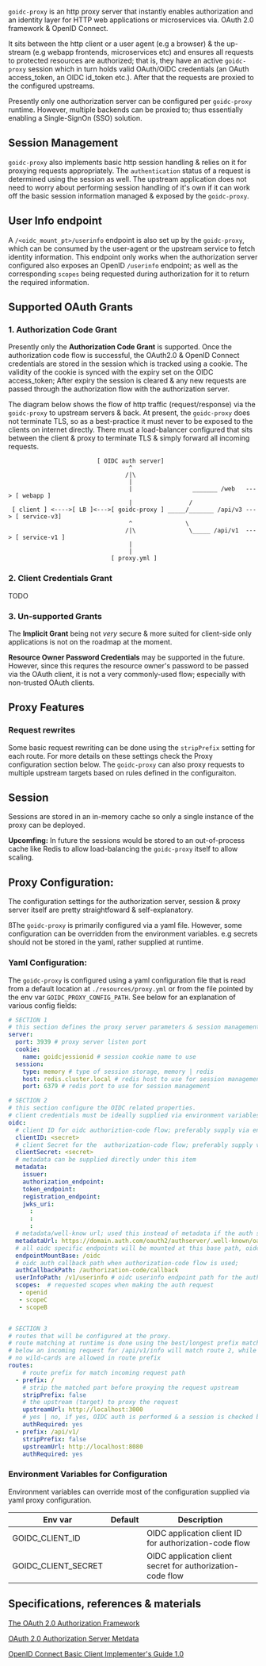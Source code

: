 

`goidc-proxy` is an http proxy server that instantly enables authorization and an identity layer for HTTP web applications or microservices via. OAuth 2.0 framework & OpenID Connect.

It sits between the http client or a user agent (e.g a browser) & the up-stream (e.g webapp frontends, microservices etc) and ensures all requests to protected resources are authorized; that is, they have an active `goidc-proxy` session which in turn holds valid OAuth/OIDC credentials (an OAuth access_token, an OIDC id_token etc.). After that the requests are proxied to the configured upstreams. 

Presently only one authorization server can be configured per `goidc-proxy` runtime. However, multiple backends can be proxied to; thus essentially enabling a Single-SignOn (SSO) solution. 

## Session Management

`goidc-proxy` also implements basic http session handling & relies on it for proxying requests appropriately. The `authentication` status of a request is determined using the session as well. The upstream application does not need to worry about performing session handling of it's own if it can work off the basic session information managed & exposed by the `goidc-proxy`. 


 ## User Info endpoint

A `/<oidc_mount_pt>/userinfo` endpoint is also set up by the `goidc-proxy`, which can be consumed by the user-agent or the upstream service to fetch identity information. This endpoint only works when the authorization server configured also exposes an OpenID `/userinfo` endpoint; as well as the corresponding `scopes` being requested during authorization for it to return the required information.


## Supported OAuth Grants

### 1. Authorization Code Grant

Presently only the **Authorization Code Grant** is supported. Once the authorization code flow is successful, the OAuth2.0 & OpenID Connect credentials are stored in the session which is tracked using a cookie. The validity of the cookie is synced with the expiry set on the OIDC access_token; After expiry the session is cleared & any new requests are passed through the authorization flow with the authorization server.

The diagram below shows the flow of http traffic (request/response) via the `goidc-proxy` to upstream servers & back. At present, the `goidc-proxy` does not terminate TLS, so as a best-practice it must never to be exposed to the clients on internet directly. There must a load-balancer configured that sits between the client & proxy to terminate TLS & simply forward all incoming requests.


```
                         [ OIDC auth server]
                                  ^
                                 /|\
                                  |
                                  |                 _______ /web   ---> [ webapp ]
                                  |                / 
 [ client ] <---->[ LB ]<--->[ goidc-proxy ] _____/_______ /api/v3 ---> [ service-v3]
                                  ^               \
                                 /|\               \_____ /api/v1  ---> [ service-v1 ]
                                  |                
                                  |
                             [ proxy.yml ]

```

### 2. Client Credentials Grant 
TODO

### 3. Un-supported Grants

The **Implicit Grant** being not *very* secure & more suited for client-side only applications is not on the roadmap at the moment.

**Resource Owner Password Credentials** may be supported in the future. However, since this requres the resource owner's password to be passed via the OAuth client, it is not a very commonly-used flow; especially with non-trusted OAuth clients.

## Proxy Features


### Request rewrites

Some basic request rewriting can be done using the `stripPrefix` setting for each route.  For more details on these settings check the Proxy configuration section below. The `goidc-proxy` can also proxy requests to multiple upstream targets based on rules defined in the configuraiton. 




## Session

Sessions are stored in an in-memory cache so only a single instance of the proxy can be deployed. 

**Upcomfing:** In future the sessions would be stored to an out-of-process cache like Redis to allow load-balancing the `goidc-proxy` itself to allow scaling.


## Proxy Configuration:

The configuration settings for the authorization server, session & proxy server itself are pretty straightfoward & self-explanatory. 

ßThe `goidc-proxy` is primarily configured via a yaml file. However, some configuration can be overridden from the environment variables. e.g secrets should not be stored in the yaml, rather supplied at runtime.

### Yaml Configuration:

The `goidc-proxy` is configured using a yaml configuration file that is read from a default location at `./resources/proxy.yml` or from the file pointed by the env var `GOIDC_PROXY_CONFIG_PATH`. See below for an explanation of various config fields:

```yaml
# SECTION 1
# this section defines the proxy server parameters & session management configuration like cookie & session storage
server: 
  port: 3939 # proxy server listen port
  cookie:
    name: goidcjessionid # session cookie name to use
  session:
    type: memory # type of session storage, memory | redis
    host: redis.cluster.local # redis host to use for session management
    port: 6379 # redis port to use for session management

# SECTION 2
# this section configure the OIDC related properties. 
# client credentials must be ideally supplied via environment variables
oidc: 
  # client ID for oidc authoriztion-code flow; preferably supply via env. GOIDC_OIDC_CLIENT_ID
  clientID: <secret>     
  # client Secret for the  authorization-code flow; preferably supply via env. GOIDC_OIDC_CLIENT_SECRET
  clientSecret: <secret> 
  # metadata can be supplied directly under this item
  metadata: 
    issuer: 
    authorization_endpoint: 
    token_endpoint: 
    registration_endpoint: 
    jwks_uri: 
      :
      :
      :
  # metadata/well-know url; used this instead of metadata if the auth server has a metadata endpoint
  metadataUrl: https://domain.auth.com/oauth2/authserver/.well-known/oauth-authorization-server 
  # all oidc specific endpoints will be mounted at this base path, oidc/info, oidc/userinfo etc.
  endpointMountBase: /oidc 
  # oidc auth callback path when authorization-code flow is used; 
  authCallbackPath: /authorization-code/callback
  userInfoPath: /v1/userinfo # oidc userinfo endpoint path for the auth server;
  scopes:  # requested scopes when making the auth request
   - openid
   - scopeC
   - scopeB


# SECTION 3
# routes that will be configured at the proxy. 
# route matching at runtime is done using the best/longest prefix match only; e.g. for configuration
# below an incoming request for /api/v1/info will match route 2, while /api/v2 will match route 1
# no wild-cards are allowed in route prefix
routes: 
    # route prefix for match incoming request path
  - prefix: /                           
    # strip the matched part before proxying the request upstream 
    stripPrefix: false                   
    # the upstream (target) to proxy the request
    upstreamUrl: http://localhost:3000
    # yes | no, if yes, OIDC auth is performed & a session is checked before each proxy; if no, requests are proxied as-is
    authRequired: yes
  - prefix: /api/v1/ 
    stripPrefix: false 
    upstreamUrl: http://localhost:8080
    authRequired: yes

```

### Environment Variables for Configuration

Environment variables can override most of the configuration supplied via yaml proxy configuration.

| Env var | Default | Description |
|---|---|---|
|GOIDC_CLIENT_ID|  | OIDC application client ID for authorization-code flow |
|GOIDC_CLIENT_SECRET|  | OIDC application client secret for authorization-code flow |



## Specifications, references & materials

[The OAuth 2.0 Authorization Framework](https://datatracker.ietf.org/doc/html/rfc6749)

[OAuth 2.0 Authorization Server Metdata](https://datatracker.ietf.org/doc/html/rfc8414)

[OpenID Connect Basic Client Implementer's Guide 1.0](https://openid.net/specs/openid-connect-core-1_0.html)